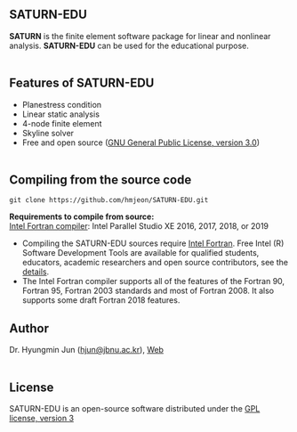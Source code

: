 ## SATURN-EDU</br>

**SATURN** is the finite element software package for linear and nonlinear analysis. **SATURN-EDU** can be used for the educational purpose.</br></br>

## Features of SATURN-EDU</br>
* Planestress condition
* Linear static analysis
* 4-node finite element</br>
* Skyline solver</br>
* Free and open source ([GNU General Public License, version 3.0](https://www.gnu.org/licenses/gpl-3.0.en.html/))</br></br>

## Compiling from the source code</br>
```git clone https://github.com/hmjeon/SATURN-EDU.git```</br>

**Requirements to compile from source:**</br>
[Intel Fortran compiler](https://software.intel.com/en-us/fortran-compilers): Intel Parallel Studio XE 2016, 2017, 2018, or 2019</br>

- Compiling the SATURN-EDU sources require [Intel Fortran](https://software.intel.com/en-us/fortran-compilers). Free Intel (R) Software Development Tools are available for qualified students, educators, academic researchers and open source contributors, see the [details](https://software.intel.com/en-us/qualify-for-free-software/).</br>
- The Intel Fortran compiler supports all of the features of the Fortran 90, Fortran 95, Fortran 2003 standards and most of Fortran 2008. It also supports some draft Fortran 2018 features.

## Author</br>
Dr. Hyungmin Jun ([hjun@jbnu.ac.kr](mailto:hjun@jbnu.ac.kr)), [Web](https://msdl.jbnu.ac.kr)</br></br>

## License</br>
SATURN-EDU is an open-source software distributed under the [GPL license, version 3](https://www.gnu.org/licenses/gpl-3.0.en.html/)</br>
